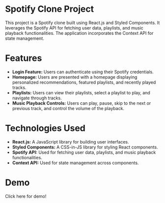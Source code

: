 # Spotify Clone Project
This project is a Spotify clone built using React.js and Styled Components. It leverages the Spotify API for fetching user data, playlists, and music playback functionalities. The application incorporates the Context API for state management.

# Features
- **Login Feature:** Users can authenticate using their Spotify credentials.
- **Homepage:** Users are presented with a homepage displaying personalized recommendations, featured playlists, and recently played tracks.
- **Playlists:** Users can view their playlists, select a playlist to play, and navigate through tracks.
- **Music Playback Controls:** Users can play, pause, skip to the next or previous track, and control the volume of the playback.

# Technologies Used
- **React.js:** A JavaScript library for building user interfaces.
- **Styled Components:** A CSS-in-JS library for styling React components.
- **Spotify API:** Used for fetching user data, playlists, and music playback functionalities.
- **Context API:** Used for state management across components.

# Demo

<a href='https://project-spty-cln.netlify.app/' style="text-decoration: none">Click here for demo!</a>
